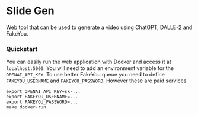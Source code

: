 # Slide Gen

Web tool that can be used to generate a video using ChatGPT, DALLE-2 and
FakeYou.

### Quickstart

You can easily run the web application with Docker and access it at
`localhost:5000`. You will need to add an environment variable for the
`OPENAI_API_KEY`. To use better FakeYou queue you need to define
`FAKEYOU_USERNAME` and `FAKEYOU_PASSWORD`. However these are paid services.

```console
export OPENAI_API_KEY=sk-...
export FAKEYOU_USERNAME=...
export FAKEYOU_PASSWORD=...
make docker-run
```
